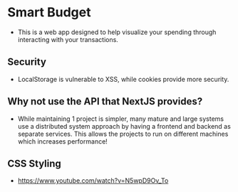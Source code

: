 # Smart Budget
- This is a web app designed to help visualize your spending through interacting with your transactions.


## Security
- LocalStorage is vulnerable to XSS, while cookies provide more security.

## Why not use the API that NextJS provides?
- While maintaining 1 project is simpler, many mature and large systems use a distributed system approach by having a frontend and backend as separate services. This allows the projects to run on different machines which increases performance!

## CSS Styling
- https://www.youtube.com/watch?v=N5wpD9Ov_To